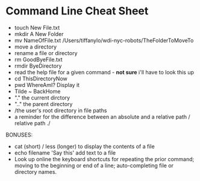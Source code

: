 # Command Line Cheat Sheet
- touch New File.txt
- mkdir A New Folder
- mv NameOfFile.txt /Users/tiffanylo/wdi-nyc-robots/TheFolderToMoveTo
- move a directory
- rename a file or directory
- rm GoodByeFile.txt 
- rmdir ByeDirectory
- read the help file for a given command - **not sure** i'll have to look this up
- cd ThisDirectoryNow
- pwd WhereAmI? Display it
- Tilde ~ BackHome
- "." the current dirctory
- ".." the parent directory
- /the user's root directory in file paths
- a reminder for the difference between an absolute and a relative path / relative path ./


BONUSES:
- cat (short) / less (longer)  to display the contents of a file
- echo filename 'Say this' add text to a file
- Look up online the keyboard shortcuts for repeating the prior command; moving to the beginning or end of a line; auto-completing file or directory names. 
